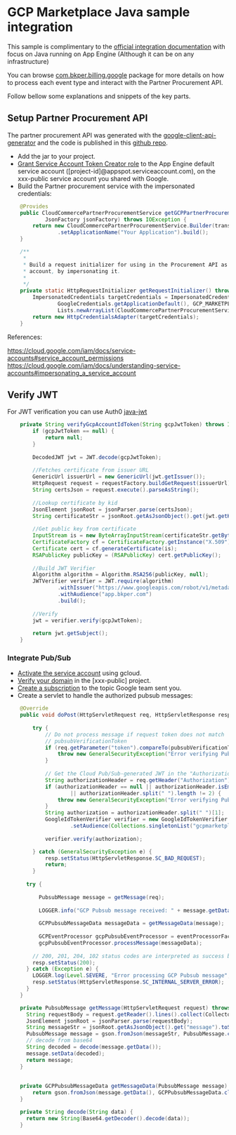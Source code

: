 # GCP Marketplace Java sample integration

This sample is complimentary to the [official integration documentation](https://cloud.google.com/marketplace/docs/partners/integrated-saas/technical-integration-setup) with focus on Java running on App Engine (Although it can be on any infrastructure)

You can browse [com.bkper.billing.google](https://github.com/bkper/gcp-marketplace-sample-java/tree/master/src/main/java/com/bkper/billing/google) package for more details on how to process each event type and interact with the Partner Procurement API.

Follow bellow some explanations and snippets of the key parts.

## Setup Partner Procurement API

The partner procurement API was generated with the [google-client-api-generator](https://github.com/google/apis-client-generator) and the code is published in this [github repo](https://github.com/bkper/cloudcommerceprocurement).

- Add the jar to your project.
- [Grant Service Account Token Creator role](https://medium.com/google-cloud/using-serviceaccountactor-iam-role-for-account-impersonation-on-google-cloud-platform-a9e7118480ed) to the App Engine default service account ([project-id]@appspot.serviceaccount.com), on the xxx-public service account you shared with Google.
- Build the Partner procurement service with the impersonated credentials:

```java
    @Provides
    public CloudCommercePartnerProcurementService getGCPPartnerProcurementService(HttpTransport transport,
            JsonFactory jsonFactory) throws IOException {
        return new CloudCommercePartnerProcurementService.Builder(transport, jsonFactory, getRequestInitializer())
                .setApplicationName("Your Application").build();
    }

    /**
     * 
     * Build a request initializer for using in the Procurement API as your service
     * account, by impersonating it.
     * 
     */
    private static HttpRequestInitializer getRequestInitializer() throws IOException {
        ImpersonatedCredentials targetCredentials = ImpersonatedCredentials.create(
                GoogleCredentials.getApplicationDefault(), GCP_MARKETPLACE_SERVICE_ACCOUNT, null,
                Lists.newArrayList(CloudCommercePartnerProcurementServiceScopes.all()), 300);
        return new HttpCredentialsAdapter(targetCredentials);
    }
```

References:

https://cloud.google.com/iam/docs/service-accounts#service_account_permissions
https://cloud.google.com/iam/docs/understanding-service-accounts#impersonating_a_service_account


## Verify JWT

For JWT verification you can use Auth0 [java-jwt](https://github.com/auth0/java-jwt)

```java
    private String verifyGcpAccountIdToken(String gcpJwtToken) throws IOException, CertificateException {
        if (gcpJwtToken == null) {
            return null;
        }
        
        DecodedJWT jwt = JWT.decode(gcpJwtToken);
        
        //Fetches certificate from issuer URL 
        GenericUrl issuerUrl = new GenericUrl(jwt.getIssuer());
        HttpRequest request = requestFactory.buildGetRequest(issuerUrl);
        String certsJson = request.execute().parseAsString();
        
        //Lookup certificate by kid
        JsonElement jsonRoot = jsonParser.parse(certsJson);
        String certificateStr = jsonRoot.getAsJsonObject().get(jwt.getKeyId()).getAsString();
        
        //Get public key from certificate
        InputStream is = new ByteArrayInputStream(certificateStr.getBytes());
        CertificateFactory cf = CertificateFactory.getInstance("X.509");
        Certificate cert = cf.generateCertificate(is);
        RSAPublicKey publicKey = (RSAPublicKey) cert.getPublicKey();
        
        //Build JWT Verifier
        Algorithm algorithm = Algorithm.RSA256(publicKey, null);
        JWTVerifier verifier = JWT.require(algorithm)
                .withIssuer("https://www.googleapis.com/robot/v1/metadata/x509/cloud-commerce-partner@system.gserviceaccount.com")
                .withAudience("app.bkper.com")
                .build();
        
        //Verify
        jwt = verifier.verify(gcpJwtToken);
        
        return jwt.getSubject();
    }
```


### Integrate Pub/Sub

- [Activate the service account](https://cloud.google.com/sdk/gcloud/reference/auth/activate-service-account) using gcloud.
- [Verify your domain](https://console.cloud.google.com/apis/credentials/domainverification) in the [xxx-public] project.
- [Create a subscription](https://github.com/GoogleCloudPlatform/java-docs-samples/tree/master/appengine-java8/pubsub) to the topic Google team sent you.
- Create a servlet to handle the authorized pubsub messages:

```java
    @Override
    public void doPost(HttpServletRequest req, HttpServletResponse resp) throws IOException, ServletException {
        
        try {
            // Do not process message if request token does not match
            // pubsubVerificationToken
            if (req.getParameter("token").compareTo(pubsubVerificationToken) != 0) {
                throw new GeneralSecurityException("Error verifying Pub/Sub token");
            }
            
            // Get the Cloud Pub/Sub-generated JWT in the "Authorization" header.
            String authorizationHeader = req.getHeader("Authorization");
            if (authorizationHeader == null || authorizationHeader.isEmpty()
                    || authorizationHeader.split(" ").length != 2) {
                throw new GeneralSecurityException("Error verifying Pub/Sub authorization");
            }
            String authorization = authorizationHeader.split(" ")[1];
            GoogleIdTokenVerifier verifier = new GoogleIdTokenVerifier.Builder(transport, jsonFactory)
                    .setAudience(Collections.singletonList("gcpmarketplace.bkper.com")).build();
            
            verifier.verify(authorization);

        } catch (GeneralSecurityException e) {
            resp.setStatus(HttpServletResponse.SC_BAD_REQUEST);
            return;
        }
      
      try {
          
          PubsubMessage message = getMessage(req);
          
          LOGGER.info("GCP Pubsub message received: " + message.getData());
          
          GCPPubsubMessageData messageData = getMessageData(message);
          
          GCPEventProcessor gcpPubsubEventProcessor = eventProcessorFactory.get(messageData.getEventType());
          gcpPubsubEventProcessor.processMessage(messageData);
          
        // 200, 201, 204, 102 status codes are interpreted as success by the Pub/Sub system
        resp.setStatus(200);
      } catch (Exception e) {
        LOGGER.log(Level.SEVERE, "Error processing GCP Pubsub message", e);
        resp.setStatus(HttpServletResponse.SC_INTERNAL_SERVER_ERROR);
      }
    }

    private PubsubMessage getMessage(HttpServletRequest request) throws IOException {
      String requestBody = request.getReader().lines().collect(Collectors.joining("\n"));
      JsonElement jsonRoot = jsonParser.parse(requestBody);
      String messageStr = jsonRoot.getAsJsonObject().get("message").toString();
      PubsubMessage message = gson.fromJson(messageStr, PubsubMessage.class);
      // decode from base64
      String decoded = decode(message.getData());
      message.setData(decoded);
      return message;
    }
    
    
    private GCPPubsubMessageData getMessageData(PubsubMessage message) {
        return gson.fromJson(message.getData(), GCPPubsubMessageData.class);
    }

    private String decode(String data) {
      return new String(Base64.getDecoder().decode(data));
    }  
```
